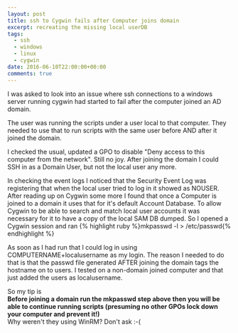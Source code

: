 ```yaml
---
layout: post
title: ssh to Cygwin fails after Computer joins domain
excerpt: recreating the missing local userDB
tags: 
  - ssh
  - windows
  - linux
  - cygwin
date: 2016-06-10T22:00:00+00:00
comments: true
---
```


I was asked to look into an issue where ssh connections to a windows server running cygwin had started to fail after the computer joined an AD domain.


The user was running the scripts under a user local to that computer.  They needed to use that to run scripts with the same user before AND after it joined the domain.


I checked the usual, updated a GPO to disable "Deny access to this computer from the network".  Still no joy.
After joining the domain I could SSH in as a Domain User, but not the local user any more.


In checking the event logs I noticed that the Security Event Log was registering that when the local user tried to log in it showed as NOUSER.
After reading up on Cygwin some more I found that once a Computer is joined to a domain it uses that for it's default Account Database.  To allow
Cygwin to be able to search and match local user accounts it was necessary for it to have a copy of the local SAM DB dumped.
So I opened a Cygwin session and ran
{% highlight ruby %}mkpasswd -l > /etc/passwd{% endhighlight %}

As soon as I had run that I could log in using COMPUTERNAME+localusername as my login.
The reason I needed to do that is that the passwd file generated AFTER joining the domain tags the hostname on to users.
I tested on a non-domain joined computer and that just added the users as localusername.  

So my tip is  
**Before joining a domain run the mkpasswd step above then you will be able to continue running scripts (presuming no other GPOs lock down your computer and prevent it!)**  
Why weren't they using WinRM? Don't ask :-(
